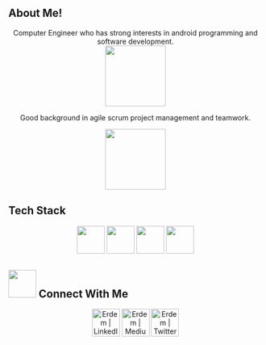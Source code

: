 ## About Me!

<div align="center">
Computer Engineer who has strong interests in android programming and software development.

<div align="center"><img width="120" src="https://user-images.githubusercontent.com/25149142/185763628-e4c13ce9-fadd-401e-bcfb-04e0f31db1a9.gif"/></div>

Good background in agile scrum project management and teamwork.

<div align="center"><img width="120" src="https://user-images.githubusercontent.com/25149142/185763265-d96b2412-cbd5-4a1b-bebe-c3862726fa52.gif"/></div>
</div>
  
  
## Tech Stack
<div align="center">
  <img width="55" src="https://user-images.githubusercontent.com/25149142/185763402-45787734-7d15-47d4-ac6f-7677d8202b61.png"/>
  <img width="55" src="https://user-images.githubusercontent.com/25149142/185763399-59ab3ad9-aafc-4e8e-ac67-90fe295d7769.png"/>
  <img width="55" src="https://user-images.githubusercontent.com/25149142/185763396-10414e61-a0f7-42cf-90e8-6664f3383c4a.png"/>
  <img width="55" src="https://user-images.githubusercontent.com/25149142/185763398-6e65d723-4ea2-4f3b-b302-e709fb57d5a0.png"/></div>
  
  
## <img width="55" src="https://user-images.githubusercontent.com/25149142/185763888-9430fb8a-1fd0-4bbb-897b-ebd733100a4f.png"/> Connect With Me
<div align="center">
<a href="https://www.linkedin.com/in/erdemaltin/"><img width="55" src="https://user-images.githubusercontent.com/25149142/185763960-46c494bf-d85f-40b6-841e-d206b8e19b83.png" alt="Erdem | LinkedIn"/></a>
<a href="https://medium.com/@erdemaltin"><img width="55" src="https://user-images.githubusercontent.com/25149142/185768343-37211117-9a55-4acd-aac6-ab90548ec096.png" alt="Erdem | Medium"/></a>
<a href="https://twitter.com/erdemaltin"><img width="55" src="https://user-images.githubusercontent.com/25149142/185768351-73a0e7de-4b19-4658-8a63-1b80a12fd452.png" alt="Erdem | Twitter"/></a>
</div>
